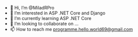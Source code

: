 - 👋 Hi, I’m @MiladRPro
- 👀 I’m interested in ASP .NET Core and Django
- 🌱 I’m currently learning ASP .NET Core
- 💞️ I’m looking to collaborate on ...
- 📫 How to reach me programme.hello.world69@gmail.com

<!---
MiladRPro/MiladRPro is a ✨ special ✨ repository because its `README.md` (this file) appears on your GitHub profile.
You can click the Preview link to take a look at your changes.
--->
